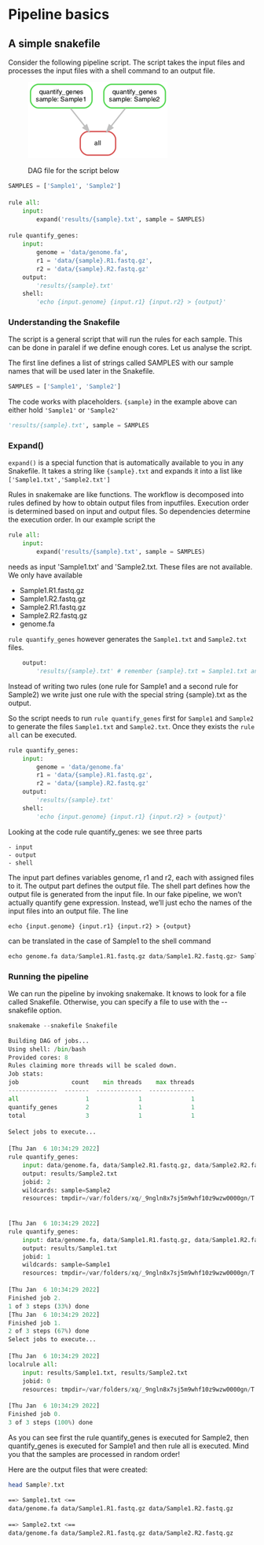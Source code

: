 # Pipeline basics

## A simple snakefile

Consider the following pipeline script. The script takes the input files and processes the input files with a shell command to an output file.&#x20;

<figure><img src="../../.gitbook/assets/simple_dag.png" alt=""><figcaption><p>DAG file for the script below</p></figcaption></figure>

```python
SAMPLES = ['Sample1', 'Sample2']

rule all:
    input:
        expand('results/{sample}.txt', sample = SAMPLES)

rule quantify_genes:
    input:
        genome = 'data/genome.fa',
        r1 = 'data/{sample}.R1.fastq.gz',
        r2 = 'data/{sample}.R2.fastq.gz'
    output:
        'results/{sample}.txt'
    shell:
        'echo {input.genome} {input.r1} {input.r2} > {output}'
```

### Understanding the Snakefile

The script is a general script that will run the rules for each sample. This can be done in paralel if we define enough cores. Let us analyse the script.&#x20;

The first line defines a list of strings called SAMPLES with our sample names that will be used later in the Snakefile.

```python
SAMPLES = ['Sample1', 'Sample2']
```

The code works with placeholders. `{sample}` in the example above can either hold `'Sample1'` or `'Sample2'`

```python
'results/{sample}.txt', sample = SAMPLES 
```

### Expand()

`expand()` is a special function that is automatically available to you in any Snakefile. It takes a string like `{sample}.txt` and expands it into a list like `['Sample1.txt','Sample2.txt']`

Rules in snakemake are like functions. The workflow is decomposed into rules defined by how to obtain output files from inputfiles. Execution order is determined based on input and output files. So dependencies determine the execution order. In our example script the

```python
rule all:
    input:
        expand('results/{sample}.txt', sample = SAMPLES)
```

needs as input 'Sample1.txt' and 'Sample2.txt. These files are not available. We only have available

* Sample1.R1.fastq.gz
* Sample1.R2.fastq.gz
* Sample2.R1.fastq.gz
* Sample2.R2.fastq.gz
* genome.fa

`rule quantify_genes` however generates the `Sample1.txt` and `Sample2.txt` files.

```python
    output:
        'results/{sample}.txt' # remember {sample}.txt = Sample1.txt and Sample2.txt
```

Instead of writing two rules (one rule for Sample1 and a second rule for Sample2) we write just one rule with the special string {sample}.txt as the output.

So the script needs to run `rule quantify_genes` first for `Sample1` and `Sample2` to generate the files `Sample1.txt` and `Sample2.txt`. Once they exists the `rule all` can be executed.

```python
rule quantify_genes:
    input:
        genome = 'data/genome.fa'
        r1 = 'data/{sample}.R1.fastq.gz',
        r2 = 'data/{sample}.R2.fastq.gz'
    output:
        'results/{sample}.txt'
    shell:
        'echo {input.genome} {input.r1} {input.r2} > {output}'
```

Looking at the code rule quantify\_genes: we see three parts

```
- input
- output
- shell
```

The input part defines variables genome, r1 and r2, each with assigned files to it. The output part defines the output file. The shell part defines how the output file is generated from the input file. In our fake pipeline, we won’t actually quantify gene expression. Instead, we’ll just echo the names of the input files into an output file. The line

```mathml
echo {input.genome} {input.r1} {input.r2} > {output} 
```

can be translated in the case of Sample1 to the shell command

```python
echo genome.fa data/Sample1.R1.fastq.gz data/Sample1.R2.fastq.gz> Sample1.txt
```

### Running the pipeline

We can run the pipeline by invoking snakemake. It knows to look for a file called Snakefile. Otherwise, you can specify a file to use with the --snakefile option.

```python
snakemake --snakefile Snakefile
```

```python
Building DAG of jobs...
Using shell: /bin/bash
Provided cores: 8
Rules claiming more threads will be scaled down.
Job stats:
job               count    min threads    max threads
--------------  -------  -------------  -------------
all                   1              1              1
quantify_genes        2              1              1
total                 3              1              1

Select jobs to execute...

[Thu Jan  6 10:34:29 2022]
rule quantify_genes:
    input: data/genome.fa, data/Sample2.R1.fastq.gz, data/Sample2.R2.fastq.gz
    output: results/Sample2.txt
    jobid: 2
    wildcards: sample=Sample2
    resources: tmpdir=/var/folders/xq/_9ngln8x7sj5m9whf10z9wzw0000gn/T


[Thu Jan  6 10:34:29 2022]
rule quantify_genes:
    input: data/genome.fa, data/Sample1.R1.fastq.gz, data/Sample1.R2.fastq.gz
    output: results/Sample1.txt
    jobid: 1
    wildcards: sample=Sample1
    resources: tmpdir=/var/folders/xq/_9ngln8x7sj5m9whf10z9wzw0000gn/T

[Thu Jan  6 10:34:29 2022]
Finished job 2.
1 of 3 steps (33%) done
[Thu Jan  6 10:34:29 2022]
Finished job 1.
2 of 3 steps (67%) done
Select jobs to execute...

[Thu Jan  6 10:34:29 2022]
localrule all:
    input: results/Sample1.txt, results/Sample2.txt
    jobid: 0
    resources: tmpdir=/var/folders/xq/_9ngln8x7sj5m9whf10z9wzw0000gn/T

[Thu Jan  6 10:34:29 2022]
Finished job 0.
3 of 3 steps (100%) done

```

As you can see first the rule quantify\_genes is executed for Sample2, then quantify\_genes is executed for Sample1 and then rule all is executed. Mind you that the samples are processed in random order!

Here are the output files that were created:

```bash
head Sample?.txt
```

```bash
==> Sample1.txt <==
data/genome.fa data/Sample1.R1.fastq.gz data/Sample1.R2.fastq.gz

==> Sample2.txt <==
data/genome.fa data/Sample2.R1.fastq.gz data/Sample2.R2.fastq.gz
```
